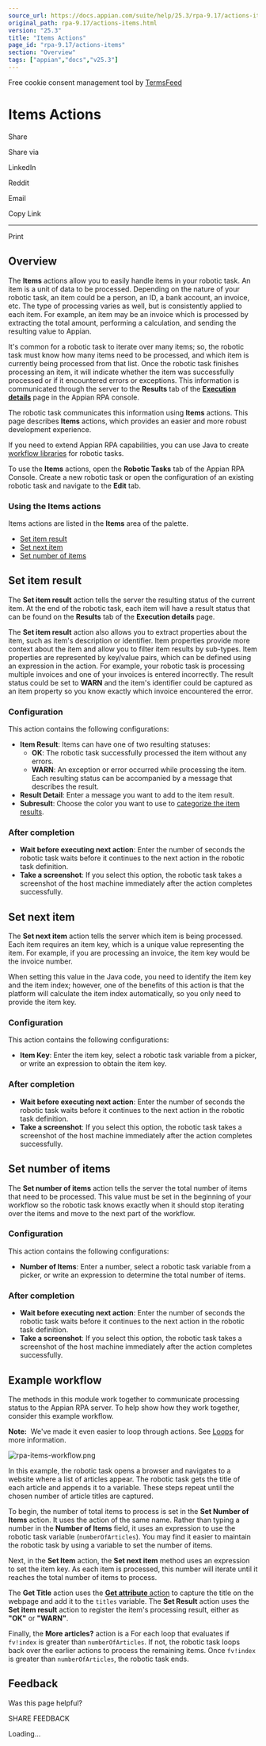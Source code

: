 ```yaml
---
source_url: https://docs.appian.com/suite/help/25.3/rpa-9.17/actions-items.html
original_path: rpa-9.17/actions-items.html
version: "25.3"
title: "Items Actions"
page_id: "rpa-9.17/actions-items"
section: "Overview"
tags: ["appian","docs","v25.3"]
---
```



Free cookie consent management tool by [TermsFeed](https://www.termsfeed.com/)

# Items Actions

Share

Share via

LinkedIn

Reddit

Email

Copy Link

* * *

Print

## Overview

The **Items** actions allow you to easily handle items in your robotic task. An item is a unit of data to be processed. Depending on the nature of your robotic task, an item could be a person, an ID, a bank account, an invoice, etc. The type of processing varies as well, but is consistently applied to each item. For example, an item may be an invoice which is processed by extracting the total amount, performing a calculation, and sending the resulting value to Appian.

It's common for a robotic task to iterate over many items; so, the robotic task must know how many items need to be processed, and which item is currently being processed from that list. Once the robotic task finishes processing an item, it will indicate whether the item was successfully processed or if it encountered errors or exceptions. This information is communicated through the server to the **Results** tab of the [**Execution details**](troubleshoot.html#execution-details) page in the Appian RPA console.

The robotic task communicates this information using **Items** actions. This page describes **Items** actions, which provides an easier and more robust development experience.

If you need to extend Appian RPA capabilities, you can use Java to create [workflow libraries](../libraries.html) for robotic tasks.

To use the **Items** actions, open the **Robotic Tasks** tab of the Appian RPA Console. Create a new robotic task or open the configuration of an existing robotic task and navigate to the **Edit** tab.

### Using the Items actions

Items actions are listed in the **Items** area of the palette.

-   [Set item result](#set-item-result)
-   [Set next item](#set-next-item)
-   [Set number of items](#set-number-of-items)

## Set item result

The **Set item result** action tells the server the resulting status of the current item. At the end of the robotic task, each item will have a result status that can be found on the **Results** tab of the **Execution details** page.

The **Set item result** action also allows you to extract properties about the item, such as item's description or identifier. Item properties provide more context about the item and allow you to filter item results by sub-types. Item properties are represented by key/value pairs, which can be defined using an expression in the action. For example, your robotic task is processing multiple invoices and one of your invoices is entered incorrectly. The result status could be set to **WARN** and the item's identifier could be captured as an item property so you know exactly which invoice encountered the error.

### Configuration

This action contains the following configurations:

-   **Item Result**: Items can have one of two resulting statuses:
    -   **OK**: The robotic task successfully processed the item without any errors.
    -   **WARN**: An exception or error occurred while processing the item. Each resulting status can be accompanied by a message that describes the result.
-   **Result Detail**: Enter a message you want to add to the item result.
-   **Subresult**: Choose the color you want to use to [categorize the item results](configure-advanced-configuration-tab.html#sub-results-description).

### After completion

-   **Wait before executing next action**: Enter the number of seconds the robotic task waits before it continues to the next action in the robotic task definition.
-   **Take a screenshot**: If you select this option, the robotic task takes a screenshot of the host machine immediately after the action completes successfully.

## Set next item

The **Set next item** action tells the server which item is being processed. Each item requires an item key, which is a unique value representing the item. For example, if you are processing an invoice, the item key would be the invoice number.

When setting this value in the Java code, you need to identify the item key and the item index; however, one of the benefits of this action is that the platform will calculate the item index automatically, so you only need to provide the item key.

### Configuration

This action contains the following configurations:

-   **Item Key**: Enter the item key, select a robotic task variable from a picker, or write an expression to obtain the item key.

### After completion

-   **Wait before executing next action**: Enter the number of seconds the robotic task waits before it continues to the next action in the robotic task definition.
-   **Take a screenshot**: If you select this option, the robotic task takes a screenshot of the host machine immediately after the action completes successfully.

## Set number of items

The **Set number of items** action tells the server the total number of items that need to be processed. This value must be set in the beginning of your workflow so the robotic task knows exactly when it should stop iterating over the items and move to the next part of the workflow.

### Configuration

This action contains the following configurations:

-   **Number of Items**: Enter a number, select a robotic task variable from a picker, or write an expression to determine the total number of items.

### After completion

-   **Wait before executing next action**: Enter the number of seconds the robotic task waits before it continues to the next action in the robotic task definition.
-   **Take a screenshot**: If you select this option, the robotic task takes a screenshot of the host machine immediately after the action completes successfully.

## Example workflow

The methods in this module work together to communicate processing status to the Appian RPA server. To help show how they work together, consider this example workflow.

**Note:**  We've made it even easier to loop through actions. See [Loops](robotic-task-definition.html#loops) for more information.

![rpa-items-workflow.png](images/rpa-items-workflow.png)

In this example, the robotic task opens a browser and navigates to a website where a list of articles appear. The robotic task gets the title of each article and appends it to a variable. These steps repeat until the chosen number of article titles are captured.

To begin, the number of total items to process is set in the **Set Number of Items** action. It uses the action of the same name. Rather than typing a number in the **Number of Items** field, it uses an expression to use the robotic task variable (`numberOfArticles`). You may find it easier to maintain the robotic task by using a variable to set the number of items.

Next, in the **Set Item** action, the **Set next item** method uses an expression to set the item key. As each item is processed, this number will iterate until it reaches the total number of items to process.

The **Get Title** action uses the [**Get attribute** action](actions-browser.html#get-attribute) to capture the title on the webpage and add it to the `titles` variable. The **Set Result** action uses the **Set item result** action to register the item's processing result, either as **"OK"** or **"WARN"**.

Finally, the **More articles?** action is a For each loop that evaluates if `fv!index` is greater than `numberOfArticles`. If not, the robotic task loops back over the earlier actions to process the remaining items. Once `fv!index` is greater than `numberOfArticles`, the robotic task ends.

## Feedback

Was this page helpful?

SHARE FEEDBACK

Loading...